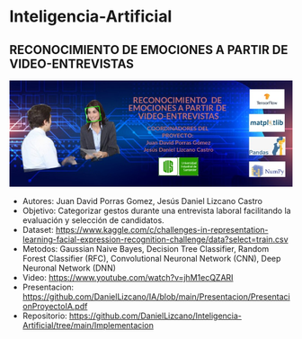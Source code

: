 # Inteligencia-Artificial
## RECONOCIMIENTO DE EMOCIONES A PARTIR DE VIDEO-ENTREVISTAS
![Alt text](/Banner/BannerIA.jpeg)
- Autores: Juan David Porras Gomez, Jesús Daniel Lizcano Castro
- Objetivo: Categorizar gestos durante una entrevista laboral facilitando la evaluación y selección de candidatos.
- Dataset: https://www.kaggle.com/c/challenges-in-representation-learning-facial-expression-recognition-challenge/data?select=train.csv
- Metodos: Gaussian Naive Bayes, Decision Tree Classifier, Random Forest Classifier (RFC), Convolutional Neuronal Network (CNN), Deep Neuronal Network (DNN)
- Video: https://www.youtube.com/watch?v=jhM1ecQZARI
- Presentacion: https://github.com/DanielLizcano/IA/blob/main/Presentacion/PresentacionProyectoIA.pdf
- Repositorio: https://github.com/DanielLizcano/Inteligencia-Artificial/tree/main/Implementacion
